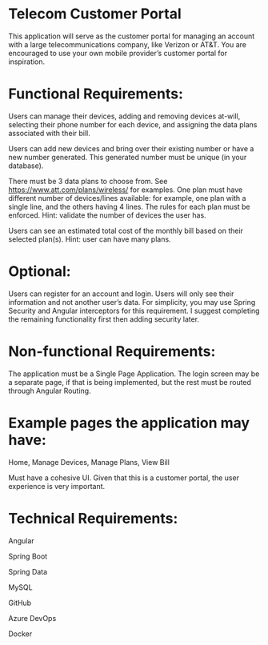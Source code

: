 # Telecom Customer Portal 

This application will serve as the customer portal for managing an account with a large telecommunications company, like Verizon or AT&T. You are encouraged to use your own mobile provider’s customer portal for inspiration.  

 

# Functional Requirements: 

Users can manage their devices, adding and removing devices at-will, selecting their phone number for each device, and assigning the data plans associated with their bill.  

Users can add new devices and bring over their existing number or have a new number generated. This generated number must be unique (in your database).  

There must be 3 data plans to choose from. See https://www.att.com/plans/wireless/ for examples. One plan must have different number of devices/lines available: for example, one plan with a single line, and the others having 4 lines. The rules for each plan must be enforced. Hint: validate the number of devices the user has. 

Users can see an estimated total cost of the monthly bill based on their selected plan(s). Hint: user can have many plans.   

# Optional:  

Users can register for an account and login. Users will only see their information and not another user’s data. For simplicity, you may use Spring Security and Angular interceptors for this requirement. I suggest completing the remaining functionality first then adding security later.  

 

# Non-functional Requirements: 

The application must be a Single Page Application. The login screen may be a separate page, if that is being implemented, but the rest must be routed through Angular Routing. 

# Example pages the application may have: 

Home, Manage Devices, Manage Plans, View Bill 

Must have a cohesive UI. Given that this is a customer portal, the user experience is very important. 

 

# Technical Requirements: 

Angular 

Spring Boot 

Spring Data 

MySQL 

GitHub 

Azure DevOps 

Docker 



